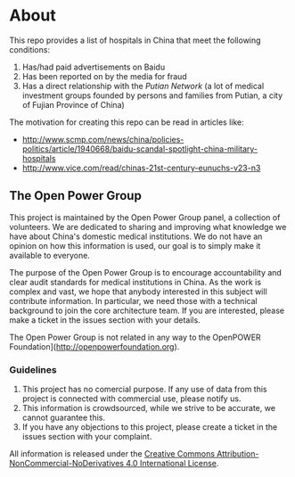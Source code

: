 # About

This repo provides a list of hospitals in China that meet the following conditions:

1. Has/had paid advertisements on Baidu
2. Has been reported on by the media for fraud
3. Has a direct relationship with the *Putian Network* (a lot of medical investment groups founded by persons and families from Putian, a city of Fujian Province of China)

The motivation for creating this repo can be read in articles like:

* http://www.scmp.com/news/china/policies-politics/article/1940668/baidu-scandal-spotlight-china-military-hospitals
* http://www.vice.com/read/chinas-21st-century-eunuchs-v23-n3

## The Open Power Group

This project is maintained by the Open Power Group panel, a collection of volunteers. We are dedicated to sharing and improving what knowledge we have about China's domestic medical institutions. We do not have an opinion on how this information is used, our goal is to simply make it available to everyone.

The purpose of the Open Power Group is to encourage accountability and clear audit standards for medical institutions in China. As the work is complex and vast, we hope that anybody interested in this subject will contribute information. In particular, we need those with a technical background to join the core architecture team. If you are interested, please make a ticket in the issues section with your details.

The Open Power Group is not related in any way to the OpenPOWER Foundation](http://openpowerfoundation.org).

### Guidelines

1. This project has no comercial purpose. If any use of data from this project is connected with commercial use, please notify us.
2. This information is crowdsourced, while we strive to be accurate, we cannot guarantee this.
3. If you have any objections to this project, please create a ticket in the issues section with your complaint.

All information is released under the <a rel="license" href="http://creativecommons.org/licenses/by-nc-nd/4.0/">Creative Commons Attribution-NonCommercial-NoDerivatives 4.0 International License</a>.
